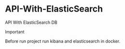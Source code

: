 # API-With-ElasticSearch
API With ElasticSearch DB

> [!IMPORTANT]
> Before run project run kibana and elasticsearch in docker.
